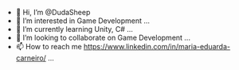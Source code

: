 - 👋 Hi, I’m @DudaSheep
- 👀 I’m interested in Game Development ...
- 🌱 I’m currently learning Unity, C# ...
- 💞️ I’m looking to collaborate on Game Development ...
- 📫 How to reach me https://www.linkedin.com/in/maria-eduarda-carneiro/ ...

<!---
DudaSheep/DudaSheep is a ✨ special ✨ repository because its `README.md` (this file) appears on your GitHub profile.
You can click the Preview link to take a look at your changes.
--->
